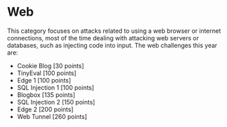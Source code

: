 # Web

This category focuses on attacks related to using a web browser or internet connections, most of the time dealing with attacking web servers or databases, such as injecting code into input. The web challenges this year are:

* Cookie Blog \[30 points\]
* TinyEval \[100 points\]
* Edge 1 \[100 points\]
* SQL Injection 1 \[100 points\]
* Blogbox \[135 points\]
* SQL Injection 2 \[150 points\]
* Edge 2 \[200 points\]
* Web Tunnel \[260 points\]



